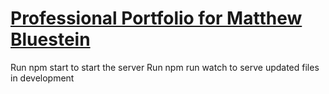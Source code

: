 # [Professional Portfolio for Matthew Bluestein](http://matthewbluestein.com/)
Run npm start to start the server
Run npm run watch to serve updated files in development